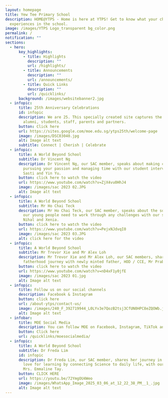 ```yaml
---
layout: homepage
title: Yew Tee Primary School
description: HOME@YTPS - Home is here at YTPS! Get to know what your child
  experiences in the school.
image: /images/YTPS Logo_transparent bg_color.png
permalink: /
notification: ""
sections:
  - hero:
      key_highlights:
        - title: Highlights
          description: ""
          url: /highlights/
        - title: Announcements
          description: ""
          url: /announcements/
        - title: Quick Links
          description: ""
          url: /quicklinks/
      background: /images/websitebanner2.jpg
  - infopic:
      title: 25th Anniversary Celebrations
      id: infopic
      description: We are 25. This specially created site captures the joy of our
        alumni, students, staff, parents and partners.
      button: Click here
      url: https://sites.google.com/moe.edu.sg/ytps25th/welcome-page
      image: /images/DSC03040.jpg
      alt: Image alt text
      subtitle: Connect | Cherish | Celebrate
  - infopic:
      title: A World Beyond School
      subtitle: Dr Vincent Ng
      description: Dr Vincent Ng, our SAC member, speaks about making choices,
        pursuing your passion and managing time with our student interviewers,
        Sasti and Yin Yu.
      button: click here to watch the video
      url: https://www.youtube.com/watch?v=ZjX4vu0HhJ4
      image: /images/sac 2023 02.JPG
      alt: Image alt text
  - infopic:
      title: A World Beyond School
      subtitle: Mr Ho Chai Teck
      description: Mr Ho Chai Teck, our SAC member, speaks about the soft skills that
        our young people need to work through any challenges with our students,
        Nihal and Xenia.
      button: click here to watch the video
      url: https://www.youtube.com/watch?v=PejxNJdvqI0
      image: /images/sac 2023 03.JPG
      alt: click here for the video
  - infopic:
      title: A World Beyond School
      subtitle: Mr Trevor Xie and Mr Alex Loh
      description: Mr Trevor Xie and Mr Alex Loh, our SAC members, share their
        fatherhood journey with newly minted father, HOD / CCE, Mr Prabhu.
      button: click here to watch the video
      url: https://www.youtube.com/watch?v=nD4xF1y0jfE
      image: /images/sac 2023 01.jpg
      alt: Image alt text
  - infopic:
      title: Follow us on our social channels
      description: Facebook & Instagram
      button: click here
      url: /about-ytps/contact-us/
      image: /images/240_F_392719944_L0LYv3e7QozB2tsj3CfUN0HPC8eZQOWb.jpg
      alt: Image alt text
  - infobar:
      title: MOE Social Media
      description: You can follow MOE on Facebook, Instagram, TikTok and Twitter
      button: Click here
      url: /quicklinks/moesocialmedia/
  - infopic:
      title: A World Beyond School
      subtitle: Dr Freda Lim
      id: infopic
      description: Dr Freda Lim, our SAC member, shares her journey in nurturing a
        love for learning by connecting Science to daily life, with our teacher,
        Mrs. Emmaline Tay.
      button: CLICK HERE
      url: https://youtu.be/72YmgOU4Weo
      image: /images/WhatsApp_Image_2025_03_06_at_12_22_38_PM__1_.jpg
      alt: Image alt text
---
```

